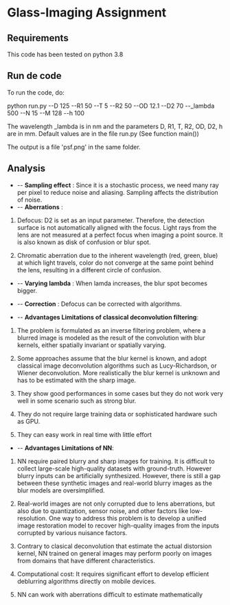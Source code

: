 

# Glass-Imaging Assignment

## Requirements
This code has been tested on python 3.8

## Run de code 
To run the code, do:

python run.py --D 125  --R1 50  --T 5 --R2 50 --OD 12.1   --D2 70  --_lambda 500 --N 15 --M 128 --h 100

The wavelength _lambda is in nm and the parameters D, R1, T, R2, OD, D2, h are in mm. Default values are in the file run.py (See function main())

The output is a file 'psf.png' in the same folder.

## Analysis

- -- **Sampling effect** : Since it is a stochastic process, we need many ray per pixel to reduce noise and aliasing. Sampling affects the distribution of noise. 
- -- **Aberrations** : 
1. Defocus: D2 is set as an input parameter. Therefore, the detection surface is not automatically aligned with the focus. Light rays from the lens are not measured at a perfect focus when imaging a point source. It is also known as disk of confusion or blur spot.

2. Chromatic aberration due to the inherent wavelength (red, green, blue) at which light travels, color do not converge at the same 
point behind the lens, resulting in a different circle of confusion.

- -- **Varying lambda** : When lamda increases, the blur spot becomes bigger.


- -- **Correction** : Defocus can be corrected with algorithms.

- -- **Advantages Limitations of classical deconvolution filtering**:
1. The problem is formulated as an inverse filtering problem, where a blurred image is modeled as the result of the convolution with blur kernels, either spatially invariant or spatially varying. 

2. Some approaches assume that the blur kernel is known, and adopt classical image deconvolution algorithms such as Lucy-Richardson, or Wiener deconvolution. 
More realistically the blur kernel is unknown and has to be estimated with the sharp image.

3. They show good performances in some cases but they do not work very well in some scenario such as strong blur.

4. They do not require large training data or sophisticated hardware such as GPU. 

5. They can easy work in real time with little effort

- -- **Advantages Limitations of NN**:

1. NN require paired blurry and sharp images for training. It is difficult to collect large-scale high-quality datasets with ground-truth. However blurry inputs can be artificially synthesized. However, there is still a gap between these synthetic images and real-world blurry images as the blur models are oversimplified.

2. Real-world images are not only corrupted due to lens aberrations, but also due to quantization, sensor noise, and other factors like low-resolution. One way to address this problem is to develop a unified image restoration model to recover high-quality images from the inputs corrupted by various nuisance factors.

3. Contrary to clasical deconvolution that estimate the actual distorsion kernel, NN trained on general images may perform poorly on images from domains that have different characteristics.

4. Computational cost: It requires significant effort to develop efficient deblurring algorithms directly on mobile devices. 

5. NN can work with aberrations difficult to estimate mathematically
